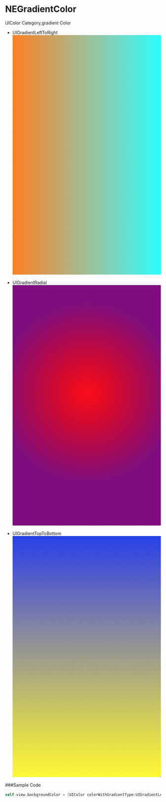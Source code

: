 # NEGradientColor
 UIColor Category,gradient Color

* UIGradientLeftToRight
![example](https://github.com/XieXieZhongxi/NEGradientColor/blob/master/screenshot/UIGradientLeftToRight.png)

* UIGradientRadial
![example](https://github.com/XieXieZhongxi/NEGradientColor/blob/master/screenshot/UIGradientRadial.png)

* UIGradientTopToBottom
![example](https://github.com/XieXieZhongxi/NEGradientColor/blob/master/screenshot/UIGradientTopToBottom.png)


###Sample Code
```objective-c
self.view.backgroundColor = [UIColor colorWithGradientType:UIGradientLeftToRight withFrame:self.view.bounds andColors:@[[UIColor orangeColor],[UIColor cyanColor]]];
```


